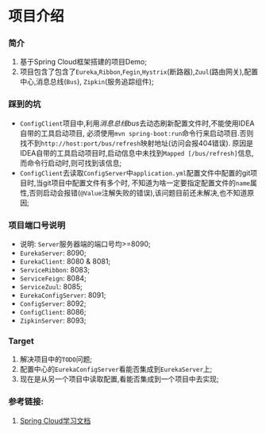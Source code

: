 # 项目介绍

### 简介
 1. 基于Spring Cloud框架搭建的项目Demo;
 2. 项目包含了包含了`Eureka`,`Ribbon`,`Fegin`,`Hystrix`(断路器),`Zuul`(路由网关),配置中心,消息总线(`Bus`),
 `Zipkin`(服务追踪组件);
 
### 踩到的坑
 - `ConfigClient`项目中,利用*消息总线bus*去动态刷新配置文件时,不能使用IDEA自带的工具启动项目,
 必须使用`mvn spring-boot:run`命令行来启动项目.否则找不到`http://host:port/bus/refresh`映射地址(访问会报404错误).
 原因是IDEA自带的工具启动项目时,启动信息中未找到`Mapped [/bus/refresh]`信息,而命令行启动时,则可找到该信息;
 - `ConfigClient`去读取`ConfigServer`中`application.yml`配置文件中配置的git项目时,当git项目中配置文件有多个时,
 不知道为啥一定要指定配置文件的`name`属性,否则启动会报错(`@Value`注解失败的错误),该问题目前还未解决,也不知道原因;
 
### 项目端口号说明
 - 说明: `Server`服务器端的端口号均>=8090;
 - `EurekaServer`: 8090;
 - `EurekaClient`: 8080 & 8081; 
 - `ServiceRibbon`: 8083;
 - `ServiceFeign`: 8084;
 - `ServiceZuul`: 8085;
 - `EurekaConfigServer`: 8091;
 - `ConfigServer`: 8092;
 - `ConfigClient`: 8086;
 - `ZipkinServer`: 8093;

### Target
 1. 解决项目中的`TODO`问题;
 2. 配置中心的`EurekaConfigServer`看能否集成到`EurekaServer`上;
 3. 现在是从另一个项目中读取配置,看能否集成到一个项目中去实现;
 
### 参考链接:
 1. [Spring Cloud学习文档](http://blog.csdn.net/forezp/article/details/70148833)